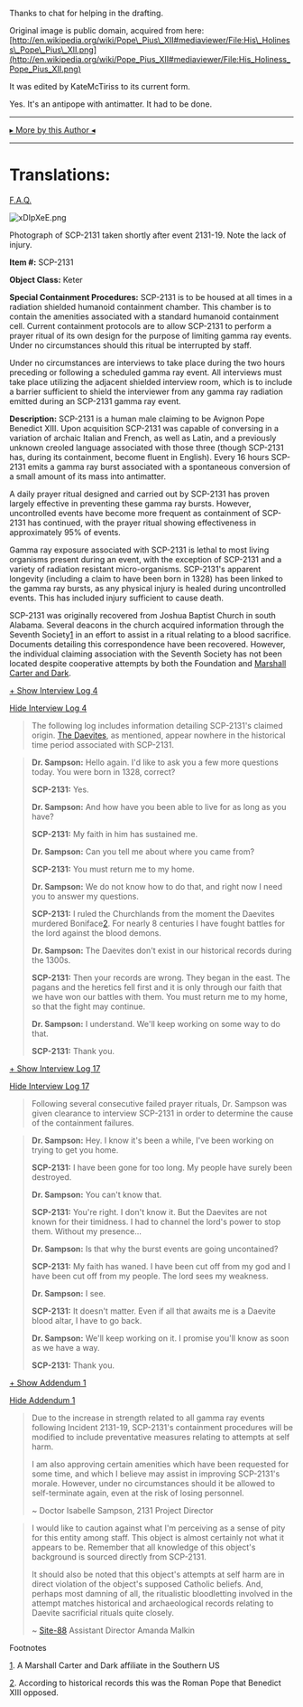 Thanks to chat for helping in the drafting.

Original image is public domain, acquired from here: [http://en.wikipedia.org/wiki/Pope\_Pius\_XII#mediaviewer/File:His\_Holiness\_Pope\_Pius\_XII.png](http://en.wikipedia.org/wiki/Pope_Pius_XII#mediaviewer/File:His_Holiness_Pope_Pius_XII.png)

It was edited by KateMcTiriss to its current form.

Yes. It's an antipope with antimatter. It had to be done.

* * *

[▸ More by this Author ◂](http://www.scp-wiki.net/dr-cimmerian-s-personnel-file)

* * *

Translations:
=============

[F.A.Q.](http://www.scp-wiki.net/component:info-ayers)

![xDIpXeE.png](http://scp-wiki.wdfiles.com/local--files/scp-2131/xDIpXeE.png)

Photograph of SCP-2131 taken shortly after event 2131-19. Note the lack of injury.

**Item #:** SCP-2131

**Object Class:** Keter

**Special Containment Procedures:** SCP-2131 is to be housed at all times in a radiation shielded humanoid containment chamber. This chamber is to contain the amenities associated with a standard humanoid containment cell. Current containment protocols are to allow SCP-2131 to perform a prayer ritual of its own design for the purpose of limiting gamma ray events. Under no circumstances should this ritual be interrupted by staff.

Under no circumstances are interviews to take place during the two hours preceding or following a scheduled gamma ray event. All interviews must take place utilizing the adjacent shielded interview room, which is to include a barrier sufficient to shield the interviewer from any gamma ray radiation emitted during an SCP-2131 gamma ray event.

**Description:** SCP-2131 is a human male claiming to be Avignon Pope Benedict XIII. Upon acquisition SCP-2131 was capable of conversing in a variation of archaic Italian and French, as well as Latin, and a previously unknown creoled language associated with those three (though SCP-2131 has, during its containment, become fluent in English). Every 16 hours SCP-2131 emits a gamma ray burst associated with a spontaneous conversion of a small amount of its mass into antimatter.

A daily prayer ritual designed and carried out by SCP-2131 has proven largely effective in preventing these gamma ray bursts. However, uncontrolled events have become more frequent as containment of SCP-2131 has continued, with the prayer ritual showing effectiveness in approximately 95% of events.

Gamma ray exposure associated with SCP-2131 is lethal to most living organisms present during an event, with the exception of SCP-2131 and a variety of radiation resistant micro-organisms. SCP-2131's apparent longevity (including a claim to have been born in 1328) has been linked to the gamma ray bursts, as any physical injury is healed during uncontrolled events. This has included injury sufficient to cause death.

SCP-2131 was originally recovered from Joshua Baptist Church in south Alabama. Several deacons in the church acquired information through the Seventh Society[1](javascript:;) in an effort to assist in a ritual relating to a blood sacrifice. Documents detailing this correspondence have been recovered. However, the individual claiming association with the Seventh Society has not been located despite cooperative attempts by both the Foundation and [Marshall Carter and Dark](/marshall-carter-and-dark-hub).

[+ Show Interview Log 4](javascript:;)

[Hide Interview Log 4](javascript:;)

> The following log includes information detailing SCP-2131's claimed origin. [The Daevites](/scp-140), as mentioned, appear nowhere in the historical time period associated with SCP-2131.

> **Dr. Sampson:** Hello again. I'd like to ask you a few more questions today. You were born in 1328, correct?
> 
> **SCP-2131:** Yes.
> 
> **Dr. Sampson:** And how have you been able to live for as long as you have?
> 
> **SCP-2131:** My faith in him has sustained me.
> 
> **Dr. Sampson:** Can you tell me about where you came from?
> 
> **SCP-2131:** You must return me to my home.
> 
> **Dr. Sampson:** We do not know how to do that, and right now I need you to answer my questions.
> 
> **SCP-2131:** I ruled the Churchlands from the moment the Daevites murdered Boniface[2](javascript:;). For nearly 8 centuries I have fought battles for the lord against the blood demons.
> 
> **Dr. Sampson:** The Daevites don't exist in our historical records during the 1300s.
> 
> **SCP-2131:** Then your records are wrong. They began in the east. The pagans and the heretics fell first and it is only through our faith that we have won our battles with them. You must return me to my home, so that the fight may continue.
> 
> **Dr. Sampson:** I understand. We'll keep working on some way to do that.
> 
> **SCP-2131:** Thank you.

[+ Show Interview Log 17](javascript:;)

[Hide Interview Log 17](javascript:;)

> Following several consecutive failed prayer rituals, Dr. Sampson was given clearance to interview SCP-2131 in order to determine the cause of the containment failures.

> **Dr. Sampson:** Hey. I know it's been a while, I've been working on trying to get you home.
> 
> **SCP-2131:** I have been gone for too long. My people have surely been destroyed.
> 
> **Dr. Sampson:** You can't know that.
> 
> **SCP-2131:** You're right. I don't know it. But the Daevites are not known for their timidness. I had to channel the lord's power to stop them. Without my presence…
> 
> **Dr. Sampson:** Is that why the burst events are going uncontained?
> 
> **SCP-2131:** My faith has waned. I have been cut off from my god and I have been cut off from my people. The lord sees my weakness.
> 
> **Dr. Sampson:** I see.
> 
> **SCP-2131:** It doesn't matter. Even if all that awaits me is a Daevite blood altar, I have to go back.
> 
> **Dr. Sampson:** We'll keep working on it. I promise you'll know as soon as we have a way.
> 
> **SCP-2131:** Thank you.

[+ Show Addendum 1](javascript:;)

[Hide Addendum 1](javascript:;)

> Due to the increase in strength related to all gamma ray events following Incident 2131-19, SCP-2131's containment procedures will be modified to include preventative measures relating to attempts at self harm.
> 
> I am also approving certain amenities which have been requested for some time, and which I believe may assist in improving SCP-2131's morale. However, under no circumstances should it be allowed to self-terminate again, even at the risk of losing personnel.
> 
> ~ Doctor Isabelle Sampson, 2131 Project Director

> I would like to caution against what I'm perceiving as a sense of pity for this entity among staff. This object is almost certainly not what it appears to be. Remember that all knowledge of this object's background is sourced directly from SCP-2131.
> 
> It should also be noted that this object's attempts at self harm are in direct violation of the object's supposed Catholic beliefs. And, perhaps most damning of all, the ritualistic bloodletting involved in the attempt matches historical and archaeological records relating to Daevite sacrificial rituals quite closely.
> 
> ~ [Site-88](http://www.scp-wiki.net/secure-facility-dossier-site-88) Assistant Director Amanda Malkin

Footnotes

[1](javascript:;). A Marshall Carter and Dark affiliate in the Southern US

[2](javascript:;). According to historical records this was the Roman Pope that Benedict XIII opposed.